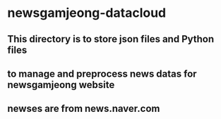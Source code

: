 # newsgamjeong-datacloud

## This directory is to store json files and Python files 
## to manage and preprocess news datas for newsgamjeong website

## newses are from news.naver.com

